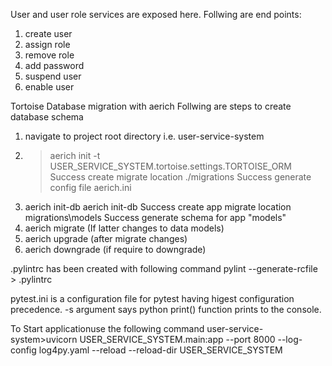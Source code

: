 User and user role services are exposed here.
Follwing are end points:
1. create user
2. assign role
3. remove role
4. add password
5. suspend user
6. enable user

Tortoise Database migration with aerich
Follwing are steps to create database schema
1. navigate to project root directory i.e. user-service-system
2. >aerich init -t USER_SERVICE_SYSTEM.tortoise.settings.TORTOISE_ORM
Success create migrate location ./migrations
Success generate config file aerich.ini
3. aerich init-db
aerich init-db
Success create app migrate location migrations\models
Success generate schema for app "models"
4. aerich migrate (If latter changes to data models)
5. aerich upgrade (after migrate changes)
6. aerich downgrade (if require to downgrade)


.pylintrc has been created with following command
pylint --generate-rcfile > .pylintrc

pytest.ini is a configuration file for pytest having higest configuration precedence. -s argument says python print() function 
prints to the console.


To Start applicationuse the following command
user-service-system>uvicorn USER_SERVICE_SYSTEM.main:app --port 8000 --log-config log4py.yaml --reload --reload-dir USER_SERVICE_SYSTEM